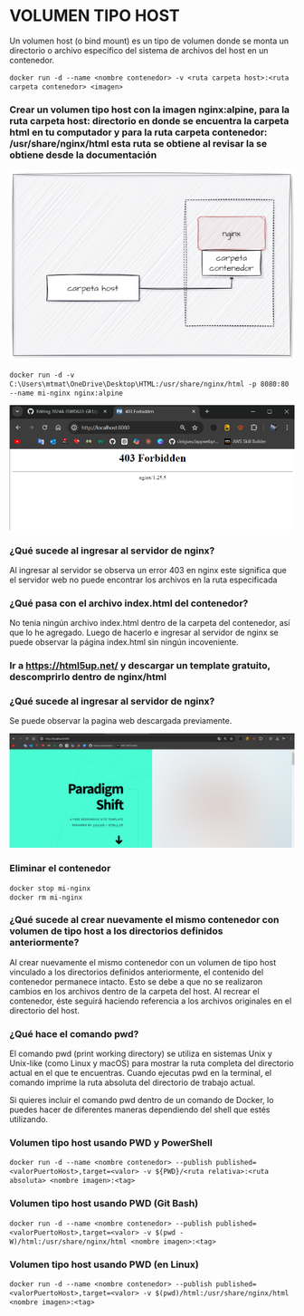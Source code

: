 # VOLUMEN TIPO HOST
Un volumen host (o bind mount) es un tipo de volumen donde se monta un directorio o archivo específico del sistema de archivos del host en un contenedor.

```
docker run -d --name <nombre contenedor> -v <ruta carpeta host>:<ruta carpeta contenedor> <imagen> 
```

### Crear un volumen tipo host con la imagen nginx:alpine, para la ruta carpeta host: directorio en donde se encuentra la carpeta html en tu computador y para la ruta carpeta contenedor: /usr/share/nginx/html esta ruta se obtiene al revisar la se obtiene desde la documentación

![Volúmenes](imagenes/volumen-host.PNG)

```
docker run -d -v C:\Users\mtmat\OneDrive\Desktop\HTML:/usr/share/nginx/html -p 8080:80 --name mi-nginx nginx:alpine
```

![Volúmenes](imagenes/1.1.png)


### ¿Qué sucede al ingresar al servidor de nginx?


Al ingresar al servidor se observa un error 403 en nginx este significa que el servidor web no puede encontrar los archivos en la ruta especificada


### ¿Qué pasa con el archivo index.html del contenedor?


No tenia ningún archivo index.html dentro de la carpeta del contenedor, así que lo he agregado. Luego de hacerlo e ingresar al servidor de nginx se puede observar la página index.html sin ningún incoveniente.


### Ir a https://html5up.net/ y descargar un template gratuito, descomprirlo dentro de nginx/html

### ¿Qué sucede al ingresar al servidor de nginx?


Se puede observar la pagina web descargada previamente.


![Volúmenes](imagenes/2.png)


### Eliminar el contenedor
```
docker stop mi-nginx
docker rm mi-nginx
```

### ¿Qué sucede al crear nuevamente el mismo contenedor con volumen de tipo host a los directorios definidos anteriormente?

Al crear nuevamente el mismo contenedor con un volumen de tipo host vinculado a los directorios definidos anteriormente, el contenido del contenedor permanece intacto. Esto se debe a que no se realizaron cambios en los archivos dentro de la carpeta del host. Al recrear el contenedor, éste seguirá haciendo referencia a los archivos originales en el directorio del host.


### ¿Qué hace el comando pwd?

El comando pwd (print working directory) se utiliza en sistemas Unix y Unix-like (como Linux y macOS) para mostrar la ruta completa del directorio actual en el que te encuentras. Cuando ejecutas pwd en la terminal, el comando imprime la ruta absoluta del directorio de trabajo actual.


Si quieres incluir el comando pwd dentro de un comando de Docker, lo puedes hacer de diferentes maneras dependiendo del shell que estés utilizando.


### Volumen tipo host usando PWD y PowerShell
```
docker run -d --name <nombre contenedor> --publish published=<valorPuertoHost>,target=<valor> -v ${PWD}/<ruta relativa>:<ruta absoluta> <nombre imagen>:<tag> 
```

### Volumen tipo host usando PWD (Git Bash)

```
docker run -d --name <nombre contenedor> --publish published=<valorPuertoHost>,target=<valor> -v $(pwd -W)/html:/usr/share/nginx/html <nombre imagen>:<tag> 
```

### Volumen tipo host usando PWD (en Linux)

```
docker run -d --name <nombre contenedor> --publish published=<valorPuertoHost>,target=<valor> -v $(pwd)/html:/usr/share/nginx/html <nombre imagen>:<tag> 
```


